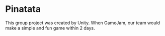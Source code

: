 # Pinatata
This group project was created by Unity. When GameJam, our team would make a simple and fun game within 2 days. 
